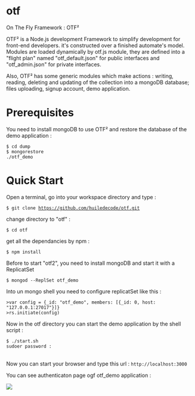 # otf
On The Fly Framework : OTF²

OTF² is a Node.js development Framework to simplify development for front-end developers.  it's constructed over a finished automate's model. Modules are loaded dynamically by otf.js module, they are defined into a "flight plan" named "otf_default.json" for public interfaces and "otf_admin.json" for private interfaces.

Also, OTF² has some generic modules which make actions :  writing, reading, deleting and updating of the  collection into a mongoDB database; files uploading, signup account, demo application.

# Prerequisites

You need to install mongoDB to use OTF² and restore the database of the demo application :

<code>$ cd dump</code><br />
<code>$ mongorestore ./otf_demo</code>

# Quick Start

Open a terminal, go into your workspace directory and type :

<code>$ git clone https://github.com/huiledecode/otf.git</code>

change directory to "otf" :

<code>$ cd otf</code>

get all the dependancies by npm :

<code>$ npm install</code>

Before to start "otf2", you need to install mongoDB and start it with a ReplicatSet

<code>$ mongod --ReplSet otf_demo</code>

Into un mongo shell you need to configure replicatSet like this :

<code>>var config = {_id: "otf_demo", members: [{_id: 0, host: "127.0.0.1:27017"}]}</code><br/>
<code>>rs.initiate(config)</code>

Now in the otf directory you can start the demo application by the shell script :

<code>$ ./start.sh</code><br/>
<code>sudoer password : </code><br/>

Now you can start your browser and type this url : 
<code>http://localhost:3000</code>

You can see authenticaton page ogf otf_demo application :

<img src="http://www.huile-de-code.fr/otf/img/capture_2015-02-2_accueil_OTF.png" />
